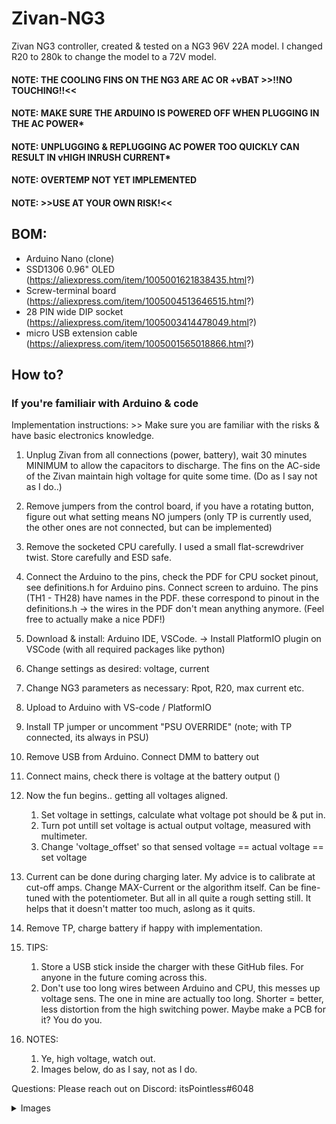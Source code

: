 # Zivan-NG3

Zivan NG3 controller, created & tested on a NG3 96V 22A model. I changed R20 to 280k to change the model to a 72V model.

#### NOTE: THE COOLING FINS ON THE NG3 ARE AC OR +vBAT >>!!NO TOUCHING!!<< 
#### NOTE: MAKE SURE THE ARDUINO IS POWERED OFF WHEN PLUGGING IN THE AC POWER*
#### NOTE: UNPLUGGING & REPLUGGING AC POWER TOO QUICKLY CAN RESULT IN vHIGH INRUSH CURRENT*
#### NOTE: OVERTEMP NOT YET IMPLEMENTED
#### NOTE: >>USE AT YOUR OWN RISK!<<


## BOM:
- Arduino Nano (clone) 
- SSD1306 0.96" OLED (https://aliexpress.com/item/1005001621838435.html?)
- Screw-terminal board (https://aliexpress.com/item/1005004513646515.html?)
- 28 PIN wide DIP socket (https://aliexpress.com/item/1005003414478049.html?)
- micro USB extension cable (https://aliexpress.com/item/1005001565018866.html?)

## How to?


### If you're familiair with Arduino & code
Implementation instructions: >> Make sure you are familiar with the risks & have basic electronics knowledge. 

1) Unplug Zivan from all connections (power, battery), wait 30 minutes MINIMUM to allow the capacitors to discharge. The fins on the AC-side of the Zivan maintain high voltage for quite some time. (Do as I say not as I do..)
2) Remove jumpers from the control board, if you have a rotating button, figure out what setting means NO jumpers (only TP is currently used, the other ones are not connected, but can be implemented) 
3) Remove the socketed CPU carefully. I used a small flat-screwdriver twist. Store carefully and ESD safe.
4) Connect the Arduino to the pins, check the PDF for CPU socket pinout, see definitions.h for Arduino pins. Connect screen to arduino. The pins (TH1 - TH28) have names in the PDF. these correspond to pinout in the definitions.h -> the wires in the PDF don't mean anything anymore.
(Feel free to actually make a nice PDF!)
5) Download & install: Arduino IDE, VSCode. -> Install PlatformIO plugin on VSCode (with all required packages like python)
6) Change settings as desired: voltage, current
7) Change NG3 parameters as necessary: Rpot, R20, max current etc.
8) Upload to Arduino with VS-code / PlatformIO
9) Install TP jumper or uncomment "PSU OVERRIDE" (note; with TP connected, its always in PSU)
10) Remove USB from Arduino. Connect DMM to battery out
11) Connect mains, check there is voltage at the battery output (<reminder here to not touch fins>)
12) Now the fun begins.. getting all voltages aligned.
	1) Set voltage in settings, calculate what voltage pot should be & put in.
	2) Turn pot untill set voltage is actual output voltage, measured with multimeter.
	3) Change 'voltage_offset' so that sensed voltage == actual voltage == set voltage

13) Current can be done during charging later. My advice is to calibrate at cut-off amps. Change MAX-Current or the algorithm itself. Can be fine-tuned with the potentiometer. But all in all quite a rough setting still. It helps that it doesn't matter too much, aslong as it quits.
14) Remove TP, charge battery if happy with implementation. 
15) TIPS: 
	1) Store a USB stick inside the charger with these GitHub files. For anyone in the future coming across this.
	2) Don't use too long wires between Arduino and CPU, this messes up voltage sens. The one in mine are actually too long. Shorter = better, less distortion from the high switching power. Maybe make a PCB for it? You do you.

16) NOTES:
	1) Ye, high voltage, watch out. 
	2) Images below, do as I say, not as I do.


Questions: Please reach out on Discord: itsPointless#6048



<details>
<summary>Images</summary>

CPU Removed 
![CPU removed](/images/CPU_removed.jpeg)

Connected to extra socket on the table (used hotglue to secure)
![All connected](/images/connected.jpeg)

Extension built into the casing
![Extension](/images/Extension.jpeg)

Everything in the Zivan, used 2 layers of battery pack crimping stuff to isolate it
![Built into Zivan](/images/Builtin.jpeg)

Installing PlatformIO plugin
![Installing PlatformIO](/images/Platformio.png)

Install python
![Python](/images/Python.png)

Downloading the github repository
![Download ZIP](/images/ZIP.png)

Opening the project in PlatformIO
![Open Project](/images/Open_project.png)

-> Navigate to the unpacked ZIP folder

Change settings to your desires
![Settings](/images/Settings.png)

Now the fun begins.. getting all voltages aligned.
1) Set voltage in settings, calculate what voltage pot should be & put in.
2) Turn pot untill set voltage is actual output voltage, measured with multimeter.
3) Change 'voltage_offset' so that sensed voltage == actual voltage == set voltage

Adjust the pots (left is current, right is Voltage) 
![Change pots](/images/Pots.jpg)

Actions for PlatformIO, V to check code, arrow to write to Arduino (make sure its connected)
![Actions bar](/images/Actions.png)

![Check](/images/Check.png)

![Write](/images/Write.png)

![Confirm voltage](/images/Confirm.jpeg)

Now all connected, inside & pushed.
![Python](/images/working.jpeg)


</details>


